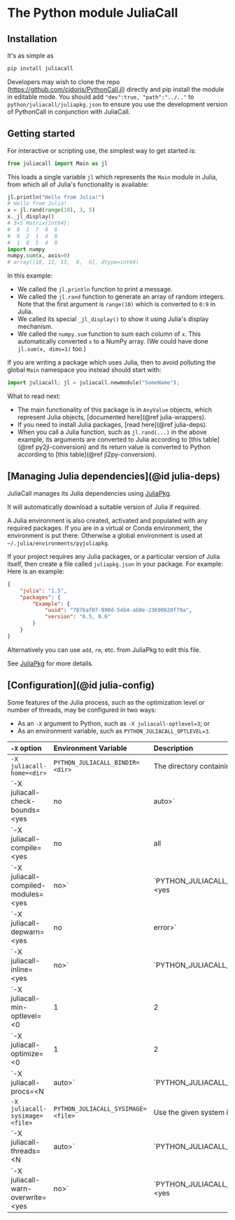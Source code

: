 # The Python module JuliaCall

## Installation

It's as simple as
```bash
pip install juliacall
```

Developers may wish to clone the repo (https://github.com/cjdoris/PythonCall.jl) directly
and pip install the module in editable mode. You should add `"dev":true, "path":"../.."` to
`python/juliacall/juliapkg.json` to ensure you use the development version of PythonCall
in conjunction with JuliaCall.

## Getting started

For interactive or scripting use, the simplest way to get started is:
```python
from juliacall import Main as jl
```

This loads a single variable `jl` which represents the `Main` module in Julia,
from which all of Julia's functionality is available:
```python
jl.println("Hello from Julia!")
# Hello from Julia!
x = jl.rand(range(10), 3, 5)
x._jl_display()
# 3×5 Matrix{Int64}:
#  8  1  7  0  6
#  9  2  1  4  0
#  1  8  5  4  0
import numpy
numpy.sum(x, axis=0)
# array([18, 11, 13,  8,  6], dtype=int64)
```

In this example:
- We called the `jl.println` function to print a message.
- We called the `jl.rand` function to generate an array of random integers. Note that the
  first argument is `range(10)` which is converted to `0:9` in Julia.
- We called its special `_jl_display()` to show it using Julia's display mechanism.
- We called the `numpy.sum` function to sum each column of `x`. This automatically converted
  `x` to a NumPy array. (We could have done `jl.sum(x, dims=1)` too.)

If you are writing a package which uses Julia, then to avoid polluting the global `Main`
namespace you instead should start with:
```python
import juliacall; jl = juliacall.newmodule("SomeName");
```

What to read next:
- The main functionality of this package is in `AnyValue` objects, which represent Julia
  objects, [documented here](@ref julia-wrappers).
- If you need to install Julia packages, [read here](@ref julia-deps).
- When you call a Julia function, such as `jl.rand(...)` in the above example, its
  arguments are converted to Julia according to [this table](@ref py2jl-conversion) and
  its return value is converted to Python according to [this table](@ref jl2py-conversion).

## [Managing Julia dependencies](@id julia-deps)

JuliaCall manages its Julia dependencies using [JuliaPkg](https://github.com/cjdoris/PyJuliaPkg).

It will automatically download a suitable version of Julia if required.

A Julia environment is also created, activated and populated with any required packages.
If you are in a virtual or Conda environment, the environment is put there. Otherwise a
global environment is used at `~/.julia/environments/pyjuliapkg`.

If your project requires any Julia packages, or a particular version of Julia itself, then
create a file called `juliapkg.json` in your package. For example:
Here is an example:
```json
{
    "julia": "1.5",
    "packages": {
        "Example": {
            "uuid": "7876af07-990d-54b4-ab0e-23690620f79a",
            "version": "0.5, 0.6"
        }
    }
}
```

Alternatively you can use `add`, `rm`, etc. from JuliaPkg to edit this file.

See [JuliaPkg](https://github.com/cjdoris/PyJuliaPkg) for more details.

## [Configuration](@id julia-config)

Some features of the Julia process, such as the optimization level or number of threads, may
be configured in two ways:
- As an `-X` argument to Python, such as `-X juliacall-optlevel=3`; or
- As an environment variable, such as `PYTHON_JULIACALL_OPTLEVEL=3`.

| `-X` option | Environment Variable | Description |
| :---------- | :------------------- | :---------- |
| `-X juliacall-home=<dir>` | `PYTHON_JULIACALL_BINDIR=<dir>` | The directory containing the julia executable. |
| `-X juliacall-check-bounds=<yes|no|auto>` | `PYTHON_JULIACALL_CHECK_BOUNDS=<yes|no|auto>` | Enable or disable bounds checking. |
| `-X juliacall-compile=<yes|no|all|min>` | `PYTHON_JULIACALL_COMPILE=<yes|no|all|min>` | Enable or disable JIT compilation. |
| `-X juliacall-compiled-modules=<yes|no>` | `PYTHON_JULIACALL_COMPILED_MODULES=<yes|no>` | Enable or disable incrementally compiling modules. |
| `-X juliacall-depwarn=<yes|no|error>` | `PYTHON_JULIACALL_DEPWARN=<yes|no|error>` | Enable or disable deprecation warnings. |
| `-X juliacall-inline=<yes|no>` | `PYTHON_JULIACALL_INLINE=<yes|no>` | Enable or disable inlining. |
| `-X juliacall-min-optlevel=<0|1|2|3>` | `PYTHON_JULIACALL_MIN_OPTLEVEL=<0|1|2|3>` | Optimization level. |
| `-X juliacall-optimize=<0|1|2|3>` | `PYTHON_JULIACALL_OPTIMIZE=<0|1|2|3>` | Minimum optimization level. |
| `-X juliacall-procs=<N|auto>` | `PYTHON_JULIACALL_PROCS=<N|auto>` | Launch N local worker process. |
| `-X juliacall-sysimage=<file>` | `PYTHON_JULIACALL_SYSIMAGE=<file>` | Use the given system image. |
| `-X juliacall-threads=<N|auto>` | `PYTHON_JULIACALL_THREADS=<N|auto>` | Launch N threads. |
| `-X juliacall-warn-overwrite=<yes|no>` | `PYTHON_JULIACALL_WARN_OVERWRITE=<yes|no>` | Enable or disable method overwrite warnings. |
